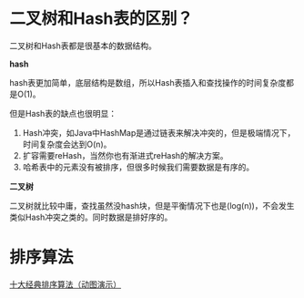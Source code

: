 # 二叉树和Hash表的区别？

二叉树和Hash表都是很基本的数据结构。

**hash**

hash表更加简单，底层结构是数组，所以Hash表插入和查找操作的时间复杂度都是O(1)。

但是Hash表的缺点也很明显：

1. Hash冲突，如Java中HashMap是通过链表来解决冲突的，但是极端情况下，时间复杂度会达到O(n)。
2. 扩容需要reHash，当然你也有渐进式reHash的解决方案。
3. 哈希表中的元素没有被排序，但很多时候我们需要数据是有序的。

**二叉树**

二叉树就比较中庸，查找虽然没hash块，但是平衡情况下也是(log(n))，不会发生类似Hash冲突之类的。同时数据是排好序的。



# 排序算法

[十大经典排序算法（动图演示）](https://www.cnblogs.com/onepixel/p/7674659.html)

















































